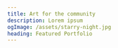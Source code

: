 ```yaml
---
title: Art for the community
description: Lorem ipsum
ogImage: /assets/starry-night.jpg
heading: Featured Portfolio
---
```

